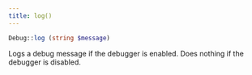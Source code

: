```yaml
---
title: log()
---
```


```php
Debug::log (string $message)
```

Logs a debug message if the debugger is enabled. Does nothing if the debugger is disabled.